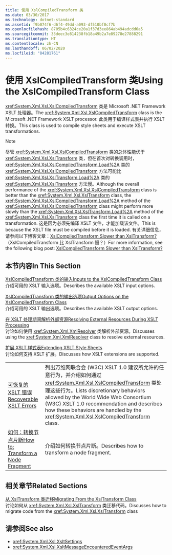 ```yaml
---
title: 使用 XslCompiledTransform 类
ms.date: 03/30/2017
ms.technology: dotnet-standard
ms.assetid: f9b074f6-d6f4-49dd-a093-df510bf0cf7b
ms.openlocfilehash: 8705b4c6324ce20a1f37d3ee864ab494adcdd6a5
ms.sourcegitcommit: 33deec3e814238fb18a49b2a7e89278e27888291
ms.translationtype: HT
ms.contentlocale: zh-CN
ms.lasthandoff: 06/02/2020
ms.locfileid: "84281761"
---
```

# <a name="using-the-xslcompiledtransform-class"></a><span data-ttu-id="4a6f0-102">使用 XslCompiledTransform 类</span><span class="sxs-lookup"><span data-stu-id="4a6f0-102">Using the XslCompiledTransform Class</span></span>
<span data-ttu-id="4a6f0-103"><xref:System.Xml.Xsl.XslCompiledTransform> 类是 Microsoft .NET Framework XSLT 处理器。</span><span class="sxs-lookup"><span data-stu-id="4a6f0-103">The <xref:System.Xml.Xsl.XslCompiledTransform> class is the Microsoft .NET Framework XSLT processor.</span></span> <span data-ttu-id="4a6f0-104">此类用于编译样式表并执行 XSLT 转换。</span><span class="sxs-lookup"><span data-stu-id="4a6f0-104">This class is used to compile style sheets and execute XSLT transformations.</span></span>  
  
> [!NOTE]
> <span data-ttu-id="4a6f0-105">尽管 <xref:System.Xml.Xsl.XslCompiledTransform> 类的总体性能优于 <xref:System.Xml.Xsl.XslTransform> 类，但在首次对转换调用时，<xref:System.Xml.Xsl.XslCompiledTransform.Load%2A> 类的 <xref:System.Xml.Xsl.XslCompiledTransform> 方法可能比 <xref:System.Xml.Xsl.XslTransform.Load%2A> 类的 <xref:System.Xml.Xsl.XslTransform> 方法慢。</span><span class="sxs-lookup"><span data-stu-id="4a6f0-105">Although the overall performance of the <xref:System.Xml.Xsl.XslCompiledTransform> class is better than the <xref:System.Xml.Xsl.XslTransform> class, the <xref:System.Xml.Xsl.XslCompiledTransform.Load%2A> method of the <xref:System.Xml.Xsl.XslCompiledTransform> class might perform more slowly than the <xref:System.Xml.Xsl.XslTransform.Load%2A> method of the <xref:System.Xml.Xsl.XslTransform> class the first time it is called on a transformation.</span></span> <span data-ttu-id="4a6f0-106">这是因为必须先编译 XSLT 文件，才能加载该文件。</span><span class="sxs-lookup"><span data-stu-id="4a6f0-106">This is because the XSLT file must be compiled before it is loaded.</span></span> <span data-ttu-id="4a6f0-107">有关详细信息，请参阅以下博客文章：[XslCompiledTransform Slower than XslTransform?](https://docs.microsoft.com/archive/blogs/antosha/xslcompiledtransform-slower-than-xsltransform)（XslCompiledTransform 比 XslTransform 慢？）</span><span class="sxs-lookup"><span data-stu-id="4a6f0-107">For more information, see the following blog post: [XslCompiledTransform Slower than XslTransform?](https://docs.microsoft.com/archive/blogs/antosha/xslcompiledtransform-slower-than-xsltransform)</span></span>  
  
## <a name="in-this-section"></a><span data-ttu-id="4a6f0-108">本节内容</span><span class="sxs-lookup"><span data-stu-id="4a6f0-108">In This Section</span></span>  
 [<span data-ttu-id="4a6f0-109">XslCompiledTransform 类的输入</span><span class="sxs-lookup"><span data-stu-id="4a6f0-109">Inputs to the XslCompiledTransform Class</span></span>](inputs-to-the-xslcompiledtransform-class.md)  
 <span data-ttu-id="4a6f0-110">介绍可用的 XSLT 输入选项。</span><span class="sxs-lookup"><span data-stu-id="4a6f0-110">Describes the available XSLT input options.</span></span>  
  
 [<span data-ttu-id="4a6f0-111">XslCompiledTransform 类的输出选项</span><span class="sxs-lookup"><span data-stu-id="4a6f0-111">Output Options on the XslCompiledTransform Class</span></span>](output-options-on-the-xslcompiledtransform-class.md)  
 <span data-ttu-id="4a6f0-112">介绍可用的 XSLT 输出选项。</span><span class="sxs-lookup"><span data-stu-id="4a6f0-112">Describes the available XSLT output options.</span></span>  
  
 [<span data-ttu-id="4a6f0-113">在 XSLT 处理期间解析外部资源</span><span class="sxs-lookup"><span data-stu-id="4a6f0-113">Resolving External Resources During XSLT Processing</span></span>](resolving-external-resources-during-xslt-processing.md)  
 <span data-ttu-id="4a6f0-114">讨论如何使用 <xref:System.Xml.XmlResolver> 类解析外部资源。</span><span class="sxs-lookup"><span data-stu-id="4a6f0-114">Discusses using the <xref:System.Xml.XmlResolver> class to resolve external resources.</span></span>  
  
 [<span data-ttu-id="4a6f0-115">扩展 XSLT 样式表</span><span class="sxs-lookup"><span data-stu-id="4a6f0-115">Extending XSLT Style Sheets</span></span>](extending-xslt-style-sheets.md)  
 <span data-ttu-id="4a6f0-116">讨论如何支持 XSLT 扩展。</span><span class="sxs-lookup"><span data-stu-id="4a6f0-116">Discusses how XSLT extensions are supported.</span></span>  
  
|||  
|-|-|  
|[<span data-ttu-id="4a6f0-117">可恢复的 XSLT 错误</span><span class="sxs-lookup"><span data-stu-id="4a6f0-117">Recoverable XSLT Errors</span></span>](recoverable-xslt-errors.md)|<span data-ttu-id="4a6f0-118">列出万维网联合会 (W3C) XSLT 1.0 建议所允许的任意行为，并介绍如何通过 <xref:System.Xml.Xsl.XslCompiledTransform> 类处理这些行为。</span><span class="sxs-lookup"><span data-stu-id="4a6f0-118">Lists discretionary behaviors allowed by the World Wide Web Consortium (W3C) XSLT 1.0 recommendation and describes how these behaviors are handled by the <xref:System.Xml.Xsl.XslCompiledTransform> class.</span></span>|  
|[<span data-ttu-id="4a6f0-119">如何：转换节点片断</span><span class="sxs-lookup"><span data-stu-id="4a6f0-119">How to: Transform a Node Fragment</span></span>](how-to-transform-a-node-fragment.md)|<span data-ttu-id="4a6f0-120">介绍如何转换节点片断。</span><span class="sxs-lookup"><span data-stu-id="4a6f0-120">Describes how to transform a node fragment.</span></span>|  
  
## <a name="related-sections"></a><span data-ttu-id="4a6f0-121">相关章节</span><span class="sxs-lookup"><span data-stu-id="4a6f0-121">Related Sections</span></span>  
 [<span data-ttu-id="4a6f0-122">从 XslTransform 类迁移</span><span class="sxs-lookup"><span data-stu-id="4a6f0-122">Migrating From the XslTransform Class</span></span>](migrating-from-the-xsltransform-class.md)  
 <span data-ttu-id="4a6f0-123">讨论如何从 <xref:System.Xml.Xsl.XslTransform> 类迁移代码。</span><span class="sxs-lookup"><span data-stu-id="4a6f0-123">Discusses how to migrate code from the <xref:System.Xml.Xsl.XslTransform> class</span></span>  
  
## <a name="see-also"></a><span data-ttu-id="4a6f0-124">请参阅</span><span class="sxs-lookup"><span data-stu-id="4a6f0-124">See also</span></span>

- <xref:System.Xml.Xsl.XsltSettings>
- <xref:System.Xml.Xsl.XsltMessageEncounteredEventArgs>
